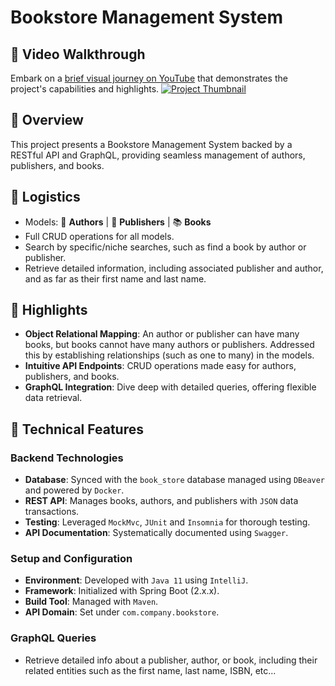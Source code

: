 # Bookstore Management System

## 🎥 Video Walkthrough
Embark on a [brief visual journey on YouTube](https://youtu.be/e5Slel04DJI) that demonstrates the project's capabilities and highlights.
[![Project Thumbnail](https://img.youtube.com/vi/e5Slel04DJI/0.jpg)](https://youtu.be/e5Slel04DJI)

## 📌 Overview
This project presents a Bookstore Management System backed by a RESTful API and GraphQL, providing seamless management of authors, publishers, and books.

## 📘 Logistics
- Models: 📖 **Authors** | 🏢 **Publishers** | 📚 **Books**
- Full CRUD operations for all models.
- Search by specific/niche searches, such as find a book by author or publisher.
- Retrieve detailed information, including associated publisher and author, and as far as their first name and last name.

## 🌟 Highlights
- **Object Relational Mapping**: An author or publisher can have many books, but books cannot have many authors or publishers. Addressed this by establishing relationships (such as one to many) in the models.
- **Intuitive API Endpoints**: CRUD operations made easy for authors, publishers, and books.
- **GraphQL Integration**: Dive deep with detailed queries, offering flexible data retrieval.

## 🔧 Technical Features

### Backend Technologies
- **Database**: Synced with the `book_store` database managed using `DBeaver` and powered by `Docker`.
- **REST API**: Manages books, authors, and publishers with `JSON` data transactions.
- **Testing**: Leveraged `MockMvc`, `JUnit` and `Insomnia` for thorough testing.
- **API Documentation**: Systematically documented using `Swagger`.
  
### Setup and Configuration
- **Environment**: Developed with `Java 11` using `IntelliJ`.
- **Framework**: Initialized with Spring Boot (2.x.x).
- **Build Tool**: Managed with `Maven`.
- **API Domain**: Set under `com.company.bookstore`.

### GraphQL Queries
- Retrieve detailed info about a publisher, author, or book, including their related entities such as the first name, last name, ISBN, etc...



